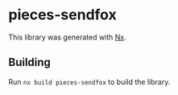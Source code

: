 # pieces-sendfox

This library was generated with [Nx](https://nx.dev).

## Building

Run `nx build pieces-sendfox` to build the library.

